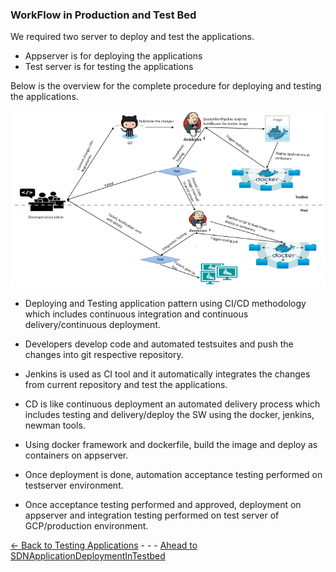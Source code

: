 ### WorkFlow in Production and Test Bed
We required two server to deploy and test the applications.
   *  Appserver is for deploying the applications
   *  Test server is for testing the applications

Below is the overview for the complete procedure for deploying and testing the applications.

![Overview](./Images/sdn%20application%20deployment.PNG)

* Deploying and Testing application pattern using CI/CD methodology which includes continuous integration and continuous delivery/continuous deployment. 
* Developers develop code and automated testsuites and push the changes into git respective repository.
* Jenkins is used as CI tool and it automatically integrates the changes from current repository and test the applications. 
* CD is like continuous deployment an automated delivery process which includes testing and delivery/deploy the SW using the docker, jenkins, newman tools.

* Using docker framework and dockerfile, build the image and deploy as containers on appserver.

* Once deployment is done, automation acceptance testing performed on testserver environment.

* Once acceptance testing performed and approved, deployment on appserver and integration testing performed on test server of GCP/production environment.


[<- Back to Testing Applications](../../TestingApplications.md) - - - [Ahead to SDNApplicationDeploymentInTestbed](./AppDeploymentInTestBed.md)